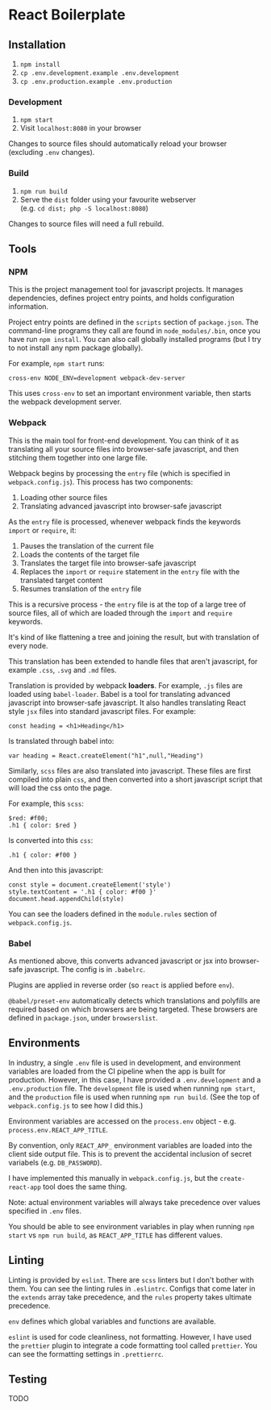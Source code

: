 # React Boilerplate

## Installation

1. `npm install`
1. `cp .env.development.example .env.development`
1. `cp .env.production.example .env.production`

### Development

1. `npm start`
1. Visit `localhost:8080` in your browser

Changes to source files should automatically reload your browser (excluding `.env` changes).

### Build

1. `npm run build`
1. Serve the `dist` folder using your favourite webserver<br>(e.g. `cd dist; php -S localhost:8080`)

Changes to source files will need a full rebuild.

## Tools

### NPM

This is the project management tool for javascript projects. It manages dependencies, defines project entry points,
and holds configuration information.

Project entry points are defined in the `scripts` section of `package.json`. The command-line programs they call
are found in `node_modules/.bin`, once you have run `npm install`. You can also call globally installed programs
(but I try to not install any npm package globally).

For example, `npm start` runs:
 
    cross-env NODE_ENV=development webpack-dev-server
    
This uses `cross-env` to set an important environment variable, then starts the webpack development server.

### Webpack

This is the main tool for front-end development. You can think of it as translating all your source files into browser-safe 
javascript, and then stitching them together into one large file.

Webpack begins by processing the `entry` file (which is specified in `webpack.config.js`). This process has two components:

1. Loading other source files
1. Translating advanced javascript into browser-safe javascript

As the `entry` file is processed, whenever webpack finds the keywords `import` or `require`, it:

1. Pauses the translation of the current file
1. Loads the contents of the target file
1. Translates the target file into browser-safe javascript
1. Replaces the `import` or `require` statement in the `entry` file with the translated target content
1. Resumes translation of the `entry` file

This is a recursive process - the `entry` file is at the top of a large tree of source files, all of which are
loaded through the `import` and `require` keywords.

It's kind of like flattening a tree and joining the result, but with translation of every node.

This translation has been extended to handle files that aren't javascript, for example `.css`, `.svg` and `.md` 
files.

Translation is provided by webpack **loaders**. For example, `.js` files are loaded using `babel-loader`. Babel is
a tool for translating advanced javascript into browser-safe javascript. It also handles translating React style `jsx`
files into standard javascript files. For example:

    const heading = <h1>Heading</h1>
    
Is translated through babel into:

    var heading = React.createElement("h1",null,"Heading")
    
Similarly, `scss` files are also translated into javascript. These files are first compiled into plain `css`, and
then converted into a short javascript script that will load the css onto the page.

For example, this `scss`:

    $red: #f00;
    .h1 { color: $red }
    
Is converted into this `css`:
 
    .h1 { color: #f00 }
    
And then into this javascript:

    const style = document.createElement('style')
    style.textContent = '.h1 { color: #f00 }'
    document.head.appendChild(style)

You can see the loaders defined in the `module.rules` section of `webpack.config.js`.

### Babel

As mentioned above, this converts advanced javascript or jsx into browser-safe javascript. The config is in `.babelrc`.

Plugins are applied in reverse order (so `react` is applied before `env`).

`@babel/preset-env` automatically detects which translations and polyfills are required based on which browsers are being
targeted. These browsers are defined in `package.json`, under `browserslist`.

## Environments

In industry, a single `.env` file is used in development, and environment variables are loaded from the CI pipeline
when the app is built for production. However, in this case, I have provided a `.env.development` and a `.env.production`
file. The `development` file is used when running `npm start`, and the `production` file is 
used when running `npm run build`. (See the top of `webpack.config.js` to see how I did this.)

Environment variables are accessed on the `process.env` object - e.g. `process.env.REACT_APP_TITLE`.

By convention, only `REACT_APP_` environment variables are loaded into the client side output file. This is to prevent
the accidental inclusion of secret variabels (e.g. `DB_PASSWORD`).

I have implemented this manually in `webpack.config.js`, but the `create-react-app` tool does the same thing.

Note: actual environment variables will always take precedence over values specified in `.env` files.

You should be able to see environment variables in play when running `npm start` vs `npm run build`, as `REACT_APP_TITLE`
has different values.

## Linting

Linting is provided by `eslint`. There are `scss` linters but I don't bother with them. You can see the linting rules in
`.eslintrc`. Configs that come later in the `extends` array take precedence, and the `rules` property takes ultimate
 precedence.

`env` defines which global variables and functions are available.

`eslint` is used for code cleanliness, not formatting. However, I have used the `prettier` plugin to integrate a code
formatting tool called `prettier`. You can see the formatting settings in `.prettierrc`.

## Testing

TODO
